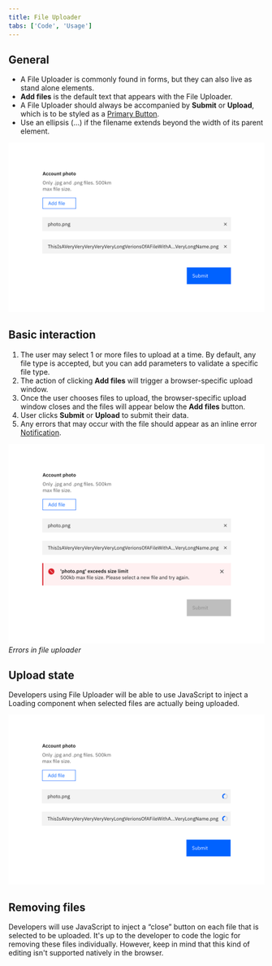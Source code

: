 ```yaml
---
title: File Uploader
tabs: ['Code', 'Usage']
---
```


## General

- A File Uploader is commonly found in forms, but they can also live as stand alone elements.
- **Add files** is the default text that appears with the File Uploader.
- A File Uploader should always be accompanied by **Submit** or **Upload**, which is to be styled as a [Primary Button](/components/button).
- Use an ellipsis (...) if the filename extends beyond the width of its parent element.

![file uploader example](images/file-uploader-usage-1.png)

## Basic interaction

1. The user may select 1 or more files to upload at a time. By default, any file type is accepted, but you can add parameters to validate a specific file type.
2. The action of clicking **Add files** will trigger a browser-specific upload window.
3. Once the user chooses files to upload, the browser-specific upload window closes and the files will appear below the **Add files** button.
4. User clicks **Submit** or **Upload** to submit their data.
5. Any errors that may occur with the file should appear as an inline error
   [Notification](/components/notification).

![file uploader error](images/file-uploader-usage-2.png)
_Errors in file uploader_

## Upload state

Developers using File Uploader will be able to use JavaScript to inject a Loading component when selected files are actually being uploaded.

![File uploading state](images/file-uploader-usage-3.png)

## Removing files

Developers will use JavaScript to inject a “close” button on each file that is selected to be uploaded. It's up to the developer to code the logic for removing these files individually. However, keep in mind that this kind of editing isn't supported natively in the browser.
